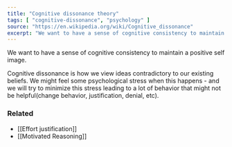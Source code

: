 ```yaml
---
title: "Cognitive dissonance theory"
tags: [ "cognitive-dissonance", "psychology" ]
source: "https://en.wikipedia.org/wiki/Cognitive_dissonance"
excerpt: "We want to have a sense of cognitive consistency to maintain a positive self image."
---
```


We want to have a sense of cognitive consistency to maintain a positive self image. 

Cognitive dissonance is how we view ideas contradictory to our existing beliefs. We might feel some psychological stress when this happens - and we will try to minimize this stress leading to a lot of behavior that might not be helpful(change behavior, justification, denial, etc).

### Related

- [[Effort justification]]
- [[Motivated Reasoning]]

